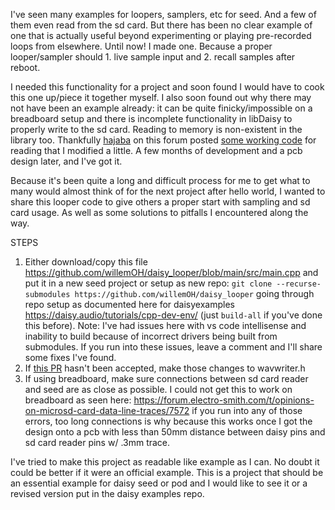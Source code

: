 I've seen many examples for loopers, samplers, etc for seed. And a few of them even read from the sd card. But there has been no clear example of one that is actually useful beyond experimenting or playing pre-recorded loops from elsewhere. Until now! I made one. Because a proper looper/sampler should 1. live sample input and 2. recall samples after reboot.

I needed this functionality for a project and soon found I would have to cook this one up/piece it together myself. I also soon found out why there may not have been an example already: it can be quite finicky/impossible on a breadboard setup and there is incomplete functionality in libDaisy to properly write to the sd card. Reading to memory is non-existent in the library too. Thankfully [hajaba](https://forum.electro-smith.com/u/hajaba) on this forum posted [some working code](https://forum.electro-smith.com/t/copy-wav-from-sd-card-to-sdram/4574/4) for reading that I modified a little. A few months of development and a pcb design later, and I've got it.

Because it's been quite a long and difficult process for me to get what to many would almost think of for the next project after hello world, I wanted to share this looper code to give others a proper start with sampling and sd card usage. As well as some solutions to pitfalls I encountered along the way.

STEPS

1. Either download/copy this file https://github.com/willemOH/daisy_looper/blob/main/src/main.cpp and put it in a new seed project or setup as new repo: `git clone --recurse-submodules https://github.com/willemOH/daisy_looper` going through repo setup as documented here for daisyexamples https://daisy.audio/tutorials/cpp-dev-env/ (just `build-all` if you've done this before). Note: I've had issues here with vs code intellisense and inability to build because of incorrect drivers being built from submodules. If you run into these issues, leave a comment and I'll share some fixes I've found.
2. If [this PR](https://github.com/electro-smith/libDaisy/pull/663) hasn't been accepted, make those changes to wavwriter.h 
3. If using breadboard, make sure connections between sd card reader and seed are as close as possible. I could not get this to work on breadboard as seen here: https://forum.electro-smith.com/t/opinions-on-microsd-card-data-line-traces/7572 if you run into any of those errors, too long connections is why because this works once I got the design onto a pcb with less than 50mm distance between daisy pins and sd card reader pins w/ .3mm trace.

I've tried to make this project as readable like example as I can. No doubt it could be better if it were an official example. This is a project that should be an essential example for daisy seed or pod and I would like to see it or a revised version put in the daisy examples repo.
